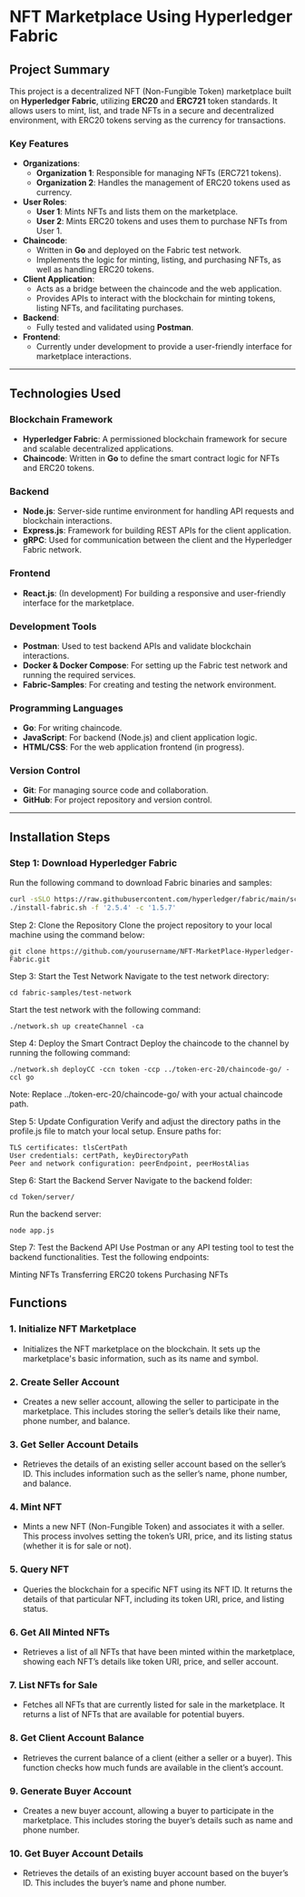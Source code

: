 # NFT Marketplace Using Hyperledger Fabric

## **Project Summary**

This project is a decentralized NFT (Non-Fungible Token) marketplace built on **Hyperledger Fabric**, utilizing **ERC20** and **ERC721** token standards. It allows users to mint, list, and trade NFTs in a secure and decentralized environment, with ERC20 tokens serving as the currency for transactions.

### **Key Features**
- **Organizations**:
  - **Organization 1**: Responsible for managing NFTs (ERC721 tokens).
  - **Organization 2**: Handles the management of ERC20 tokens used as currency.
- **User Roles**:
  - **User 1**: Mints NFTs and lists them on the marketplace.
  - **User 2**: Mints ERC20 tokens and uses them to purchase NFTs from User 1.
- **Chaincode**:
  - Written in **Go** and deployed on the Fabric test network.
  - Implements the logic for minting, listing, and purchasing NFTs, as well as handling ERC20 tokens.
- **Client Application**:
  - Acts as a bridge between the chaincode and the web application.
  - Provides APIs to interact with the blockchain for minting tokens, listing NFTs, and facilitating purchases.
- **Backend**:
  - Fully tested and validated using **Postman**.
- **Frontend**:
  - Currently under development to provide a user-friendly interface for marketplace interactions.

---

## **Technologies Used**

### **Blockchain Framework**
- **Hyperledger Fabric**: A permissioned blockchain framework for secure and scalable decentralized applications.
- **Chaincode**: Written in **Go** to define the smart contract logic for NFTs and ERC20 tokens.

### **Backend**
- **Node.js**: Server-side runtime environment for handling API requests and blockchain interactions.
- **Express.js**: Framework for building REST APIs for the client application.
- **gRPC**: Used for communication between the client and the Hyperledger Fabric network.

### **Frontend**
- **React.js**: (In development) For building a responsive and user-friendly interface for the marketplace.

### **Development Tools**
- **Postman**: Used to test backend APIs and validate blockchain interactions.
- **Docker & Docker Compose**: For setting up the Fabric test network and running the required services.
- **Fabric-Samples**: For creating and testing the network environment.

### **Programming Languages**
- **Go**: For writing chaincode.
- **JavaScript**: For backend (Node.js) and client application logic.
- **HTML/CSS**: For the web application frontend (in progress).

### **Version Control**
- **Git**: For managing source code and collaboration.
- **GitHub**: For project repository and version control.

---

## **Installation Steps**

### **Step 1: Download Hyperledger Fabric**
Run the following command to download Fabric binaries and samples:
```bash
curl -sSLO https://raw.githubusercontent.com/hyperledger/fabric/main/scripts/install-fabric.sh && chmod +x install-fabric.sh
./install-fabric.sh -f '2.5.4' -c '1.5.7'
```
Step 2: Clone the Repository
Clone the project repository to your local machine using the command below:
```
git clone https://github.com/yourusername/NFT-MarketPlace-Hyperledger-Fabric.git
```
Step 3: Start the Test Network
Navigate to the test network directory:
```
cd fabric-samples/test-network
```
Start the test network with the following command:
```
./network.sh up createChannel -ca
```
Step 4: Deploy the Smart Contract
Deploy the chaincode to the channel by running the following command:
```
./network.sh deployCC -ccn token -ccp ../token-erc-20/chaincode-go/ -ccl go
```

Note: Replace ../token-erc-20/chaincode-go/ with your actual chaincode path.

Step 5: Update Configuration
Verify and adjust the directory paths in the profile.js file to match your local setup. Ensure paths for:
```
TLS certificates: tlsCertPath
User credentials: certPath, keyDirectoryPath
Peer and network configuration: peerEndpoint, peerHostAlias
```
Step 6: Start the Backend Server
Navigate to the backend folder:
```
cd Token/server/
```
Run the backend server:
```
node app.js
```
Step 7: Test the Backend API
Use Postman or any API testing tool to test the backend functionalities. Test the following endpoints:

Minting NFTs
Transferring ERC20 tokens
Purchasing NFTs


## Functions

### 1. **Initialize NFT Marketplace**
   - Initializes the NFT marketplace on the blockchain. It sets up the marketplace's basic information, such as its name and symbol.

### 2. **Create Seller Account**
   - Creates a new seller account, allowing the seller to participate in the marketplace. This includes storing the seller’s details like their name, phone number, and balance.

### 3. **Get Seller Account Details**
   - Retrieves the details of an existing seller account based on the seller’s ID. This includes information such as the seller’s name, phone number, and balance.

### 4. **Mint NFT**
   - Mints a new NFT (Non-Fungible Token) and associates it with a seller. This process involves setting the token’s URI, price, and its listing status (whether it is for sale or not).

### 5. **Query NFT**
   - Queries the blockchain for a specific NFT using its NFT ID. It returns the details of that particular NFT, including its token URI, price, and listing status.

### 6. **Get All Minted NFTs**
   - Retrieves a list of all NFTs that have been minted within the marketplace, showing each NFT’s details like token URI, price, and seller account.

### 7. **List NFTs for Sale**
   - Fetches all NFTs that are currently listed for sale in the marketplace. It returns a list of NFTs that are available for potential buyers.

### 8. **Get Client Account Balance**
   - Retrieves the current balance of a client (either a seller or a buyer). This function checks how much funds are available in the client’s account.

### 9. **Generate Buyer Account**
   - Creates a new buyer account, allowing a buyer to participate in the marketplace. This includes storing the buyer’s details such as name and phone number.

### 10. **Get Buyer Account Details**
   - Retrieves the details of an existing buyer account based on the buyer’s ID. This includes the buyer’s name and phone number.
